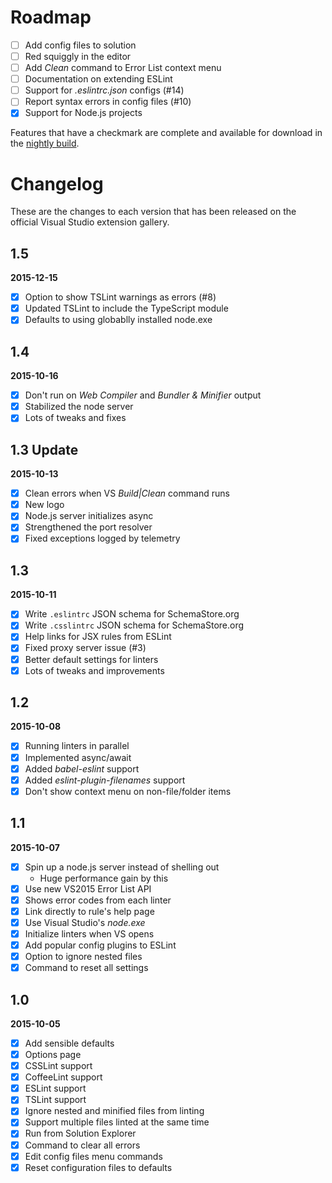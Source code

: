 # Roadmap

- [ ] Add config files to solution
- [ ] Red squiggly in the editor
- [ ] Add _Clean_ command to Error List context menu
- [ ] Documentation on extending ESLint
- [ ] Support for _.eslintrc.json_ configs (#14)
- [ ] Report syntax errors in config files (#10)
- [x] Support for Node.js projects

Features that have a checkmark are complete and available for
download in the
[nightly build](http://vsixgallery.com/extension/36bf2130-106e-40f2-89ff-a2bdac6be879/).

# Changelog

These are the changes to each version that has been released
on the official Visual Studio extension gallery.

## 1.5

**2015-12-15**

- [x] Option to show TSLint warnings as errors (#8)
- [x] Updated TSLint to include the TypeScript module
- [x] Defaults to using globablly installed node.exe

## 1.4

**2015-10-16**

- [x] Don't run on _Web Compiler_ and _Bundler & Minifier_ output
- [x] Stabilized the node server
- [x] Lots of tweaks and fixes

## 1.3 Update

**2015-10-13**

- [x] Clean errors when VS _Build|Clean_ command runs
- [x] New logo
- [x] Node.js server initializes async
- [x] Strengthened the port resolver
- [x] Fixed exceptions logged by telemetry

## 1.3

**2015-10-11**

- [x] Write `.eslintrc` JSON schema for SchemaStore.org
- [x] Write `.csslintrc` JSON schema for SchemaStore.org
- [x] Help links for JSX rules from ESLint
- [x] Fixed proxy server issue (#3)
- [x] Better default settings for linters
- [x] Lots of tweaks and improvements

## 1.2

**2015-10-08**

- [x] Running linters in parallel
- [x] Implemented async/await
- [x] Added _babel-eslint_ support
- [x] Added _eslint-plugin-filenames_ support
- [x] Don't show context menu on non-file/folder items

## 1.1

**2015-10-07**

- [x] Spin up a node.js server instead of shelling out
  - Huge performance gain by this
- [x] Use new VS2015 Error List API
- [x] Shows error codes from each linter
- [x] Link directly to rule's help page
- [x] Use Visual Studio's _node.exe_
- [x] Initialize linters when VS opens
- [x] Add popular config plugins to ESLint
- [x] Option to ignore nested files
- [x] Command to reset all settings

## 1.0

**2015-10-05**

- [x] Add sensible defaults
- [x] Options page
- [x] CSSLint support
- [x] CoffeeLint support
- [x] ESLint support
- [x] TSLint support
- [x] Ignore nested and minified files from linting
- [x] Support multiple files linted at the same time
- [x] Run from Solution Explorer
- [x] Command to clear all errors
- [x] Edit config files menu commands
- [x] Reset configuration files to defaults